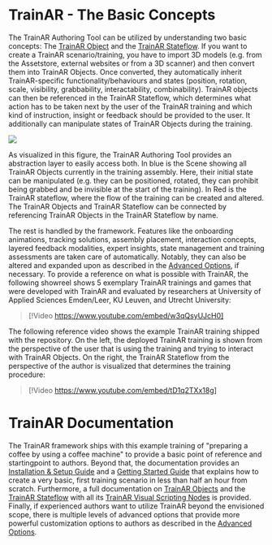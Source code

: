 # TrainAR - The Basic Concepts

The TrainAR Authoring Tool can be utilized by understanding two basic concepts: The [TrainAR Object](https://jblattgerste.github.io/TrainAR/manual/TrainArObjects.html) and the [TrainAR Stateflow](https://jblattgerste.github.io/TrainAR/manual/VisualScripting.html). If you want to create a TrainAR scenario/training, you have to import 3D models (e.g. from the Assetstore, external websites or from a 3D scanner) and then convert them into TrainAR Objects. Once converted, they automatically inherit TrainAR-specific functionality/behaviours and states (position, rotation, scale, visibility, grabbability, interactability, combinability). TrainAR objects can then be referenced in the TrainAR Stateflow, which determines what action has to be taken next by the user of the TrainAR training and which kind of instruction, insight or feedback should be provided to the user. It additionally can manipulate states of TrainAR Objects during the training.

![](../resources/TrainARBasicsOverview.png)

As visualized in this figure, the TrainAR Authoring Tool provides an abstraction layer to easily access both. In blue is the Scene showing all TrainAR Objects currently in the training assembly. Here, their initial state can be manipulated (e.g. they can be positioned, rotated, they can prohibit being grabbed and be invisible at the start of the training). In Red is the TrainAR stateflow, where the flow of the training can be created and altered. The TrainAR Objects and TrainAR Stateflow can be connected by referencing TrainAR Objects in the TrainAR Stateflow by name.

The rest is handled by the framework. Features like the onboarding animations, tracking solutions, assembly placement, interaction concepts, layered feedback modalities, expert insights, state management and training assessments are taken care of automatically. Notably, they can also be altered and expanded upon as described in the [Advanced Options](https://jblattgerste.github.io/TrainAR/manual/NoVisualScripting.html), if necessary. To provide a reference on what is possible with TrainAR, the following showreel shows 5 exemplary TrainAR trainings and games that were developed with TrainAR and evaluated by researchers at University of Applied Sciences Emden/Leer, KU Leuven, and Utrecht University:

> [!Video https://www.youtube.com/embed/w3qQsyUJcH0]

The following reference video shows the example TrainAR training shipped with the repository. On the left, the deployed TrainAR training is shown from the perspective of the user that is using the training and trying to interact with TrainAR Objects. On the right, the TrainAR Stateflow from the perspective of the author is visualized that determines the training procedure:

> [!Video https://www.youtube.com/embed/tD1q2TXx18g]

# TrainAR Documentation

The TrainAR framework ships with this example training of "preparing a coffee by using a coffee machine" to provide a basic point of reference and startingpoint to authors. Beyond that, the documentation provides an [Installation & Setup Guide](https://jblattgerste.github.io/TrainAR/manual/Setup.html) and a [Getting Started Guide](https://jblattgerste.github.io/TrainAR/manual/GettingStarted.html) that explains how to create a very basic, first training scenario in less than half an hour from scratch. Furthermore, a full documentation on [TrainAR Objects](https://jblattgerste.github.io/TrainAR/manual/TrainArObjects.html) and the [TrainAR Stateflow](https://jblattgerste.github.io/TrainAR/manual/VisualScripting.html) with all its [TrainAR Visual Scripting Nodes](https://jblattgerste.github.io/TrainAR/manual/TrainARNodes.html) is provided. Finally, if experienced authors want to utilize TrainAR beyond the envisioned scope, there is multiple levels of advanced options that provide more powerful customization options to authors as described in the [Advanced Options](https://jblattgerste.github.io/TrainAR/manual/NoVisualScripting.html).
